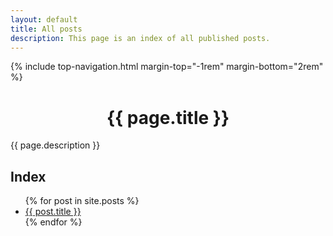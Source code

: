 ```yaml
---
layout: default
title: All posts
description: This page is an index of all published posts.
---
```


<!-- Begin of ugly CSS navigation styling hack -->
<style>a[href$="/posts"] { font-weight: bold; text-decoration: none; }</style>
<!-- End of ugly CSS navigation styling hack -->

{% include top-navigation.html margin-top="-1rem" margin-bottom="2rem" %}

<div style="text-align: center;"><h1>{{ page.title }}</h1></div>

{{ page.description }}

## Index

<ul>
    {% for post in site.posts %}
    <li>
        <a href="{{ post.url }}">{{ post.title }}</a>
    </li>
    {% endfor %}
</ul>
